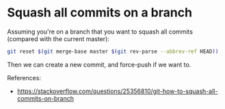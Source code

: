 # Squash all commits on a branch

Assuming you're on a branch that you want to squash all commits (compared with the current master):

```sh
git reset $(git merge-base master $(git rev-parse --abbrev-ref HEAD))
```

Then we can create a new commit, and force-push if we want to.

References:

- https://stackoverflow.com/questions/25356810/git-how-to-squash-all-commits-on-branch
